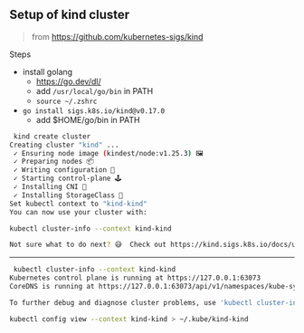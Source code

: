 ## Setup of kind cluster

> from https://github.com/kubernetes-sigs/kind

Steps
- install golang
    - https://go.dev/dl/
    - add `/usr/local/go/bin` in PATH
    - `source ~/.zshrc`
- `go install sigs.k8s.io/kind@v0.17.0`
    - add $HOME/go/bin in PATH
```bash
 kind create cluster
Creating cluster "kind" ...
 ✓ Ensuring node image (kindest/node:v1.25.3) 🖼
 ✓ Preparing nodes 📦
 ✓ Writing configuration 📜
 ✓ Starting control-plane 🕹️
 ✓ Installing CNI 🔌
 ✓ Installing StorageClass 💾
Set kubectl context to "kind-kind"
You can now use your cluster with:

kubectl cluster-info --context kind-kind

Not sure what to do next? 😅  Check out https://kind.sigs.k8s.io/docs/user/quick-start/
```
---
```bash
 kubectl cluster-info --context kind-kind
Kubernetes control plane is running at https://127.0.0.1:63073
CoreDNS is running at https://127.0.0.1:63073/api/v1/namespaces/kube-system/services/kube-dns:dns/proxy

To further debug and diagnose cluster problems, use 'kubectl cluster-info dump'.
```

```bash
kubectl config view --context kind-kind > ~/.kube/kind-kind
```